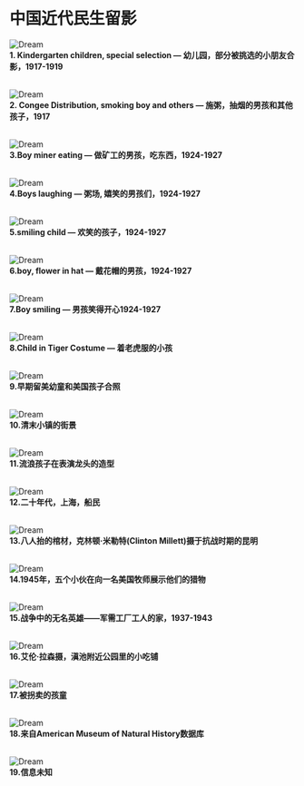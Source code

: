 # 中国近代民生留影

![Dream](http://ombtsbxdv.bkt.clouddn.com/Transition/normal/1917or1919.jpg "中国近代民生留影")
**<br>1. Kindergarten children, special selection — 幼儿园，部分被挑选的小朋友合影，1917-1919<br><br>**

![Dream](http://ombtsbxdv.bkt.clouddn.com/Transition/normal/1917xx01.jpg "中国近代民生留影")
**<br>2. Congee Distribution, smoking boy and others — 施粥，抽烟的男孩和其他孩子，1917<br><br>**

![Dream](http://ombtsbxdv.bkt.clouddn.com/Transition/normal/1924or1927.jpg "中国近代民生留影")
**<br>3.Boy miner eating — 做矿工的男孩，吃东西，1924-1927<br><br>**

![Dream](http://ombtsbxdv.bkt.clouddn.com/Transition/normal/1924or1927xx01.jpg "中国近代民生留影")
**<br>4.Boys laughing — 粥场, 嬉笑的男孩们，1924-1927<br><br>**

![Dream](http://ombtsbxdv.bkt.clouddn.com/Transition/normal/1924or1927xx02.jpg "中国近代民生留影")
**<br>5.smiling child — 欢笑的孩子，1924-1927<br><br>**

![Dream](http://ombtsbxdv.bkt.clouddn.com/Transition/normal/1924or1927xx03.jpg "中国近代民生留影")
**<br>6.boy, flower in hat — 戴花帽的男孩，1924-1927<br><br>**

![Dream](http://ombtsbxdv.bkt.clouddn.com/Transition/normal/1924or1927xx04.jpg "中国近代民生留影")
**<br>7.Boy smiling — 男孩笑得开心1924-1927<br><br>**

![Dream](http://ombtsbxdv.bkt.clouddn.com/Transition/normal/nodatexx01.jpg "中国近代民生留影")
**<br>8.Child in Tiger Costume — 着老虎服的小孩<br><br>**

![Dream](http://ombtsbxdv.bkt.clouddn.com/Transition/normal/nodatexx02.jpg "中国近代民生留影")
**<br>9.早期留美幼童和美国孩子合照<br><br>**

![Dream](http://ombtsbxdv.bkt.clouddn.com/Transition/normal/nodatexx03.jpg "中国近代民生留影")
**<br>10.清末小镇的街景<br><br>**

![Dream](http://ombtsbxdv.bkt.clouddn.com/Transition/normal/nodatexx04.jpg "中国近代民生留影")
**<br>11.流浪孩子在表演龙头的造型<br><br>**

![Dream](http://ombtsbxdv.bkt.clouddn.com/Transition/normal/nodatexx05.jpg "中国近代民生留影")
**<br>12.二十年代，上海，船民<br><br>**

![Dream](http://ombtsbxdv.bkt.clouddn.com/Transition/normal/nodatexx06.jpg "中国近代民生留影")
**<br>13.八人抬的棺材，克林顿·米勒特(Clinton Millett)摄于抗战时期的昆明<br><br>**

![Dream](http://ombtsbxdv.bkt.clouddn.com/Transition/normal/1945xx01.jpg "中国近代民生留影")
**<br>14.1945年，五个小伙在向一名美国牧师展示他们的猎物<br><br>**

![Dream](http://ombtsbxdv.bkt.clouddn.com/Transition/normal/1937or1943xx01.jpg "中国近代民生留影")
**<br>15.战争中的无名英雄——军需工厂工人的家，1937-1943<br><br>**

![Dream](http://ombtsbxdv.bkt.clouddn.com/Transition/normal/nodatexx07.jpg "中国近代民生留影")
**<br>16.艾伦·拉森摄，滇池附近公园里的小吃铺<br><br>**

![Dream](http://ombtsbxdv.bkt.clouddn.com/Transition/normal/nodatexx08.jpg "中国近代民生留影")
**<br>17.被拐卖的孩童<br><br>**

![Dream](http://ombtsbxdv.bkt.clouddn.com/190xxx01.jpg "中国近代民生留影")
**<br>18.来自American Museum of Natural History数据库<br><br>**

![Dream](http://ombtsbxdv.bkt.clouddn.com/Transition/normal/xxxxxx01.jpg "中国近代民生留影")
**<br>19.信息未知<br><br>**